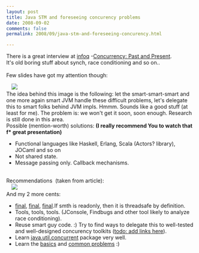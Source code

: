 ```yaml
---
layout: post
title: Java STM and foreseeing concurency problems
date: 2008-09-02
comments: false
permalink: 2008/09/java-stm-and-foreseeing-concurency.html

---
```


There is a great interview at <a href="http://www.infoq.com/">infoq</a> -<a href="http://www.infoq.com/presentations/goetz-concurrency-past-present">Concurrency: Past and Present</a>.<br />It's old boring stuff  about synch, race conditioning and so on..<br /><br />Few slides have got my attention though:<br /><div style="text-align: left;"><div class="separator" style="clear: both; text-align: left;"><a href="http://3.bp.blogspot.com/_Y9XTlNGJRTQ/SL19111karI/AAAAAAAAB68/2r9YaluTqQg/s1600-h/2008-09-02_2053.png" imageanchor="1" style="margin-left: 1em; margin-right: 1em;"><img border="0" src="http://3.bp.blogspot.com/_Y9XTlNGJRTQ/SL19111karI/AAAAAAAAB68/i9nyqMFf8Cg/s320-R/2008-09-02_2053.png" /></a>&nbsp;</div><div class="separator" style="clear: both; text-align: left;">The idea behind this image is the following: let the smart-smart-smart and one more again smart JVM handle these difficult problems, let's delegate this to smart folks behind JVM impls. Hmmm. Sounds like a good stuff (at least for me). The problem is: we won't get it soon, soon enough. Research is still done in this area.&nbsp;</div><div class="separator" style="clear: both; text-align: left;"></div><div class="separator" style="clear: both; text-align: left;">Possible (mention-worth) solutions: <b>(I really recommend You to watch that f* great presentation)</b></div><ul><li>Functional languages like Haskell, Erlang, Scala (Actors? library), JOCaml and so on</li><li>Not shared state.&nbsp;</li><li>Message passing only. Callback mechanisms.</li></ul><br />Recommendations&nbsp; (taken from article):<br /><div class="separator" style="clear: both; text-align: left;"><a href="http://1.bp.blogspot.com/_Y9XTlNGJRTQ/SL1_mykWeJI/AAAAAAAAB7E/fruCVEv7hAw/s1600-h/2008-09-02_2013.png" imageanchor="1" style="margin-left: 1em; margin-right: 1em;"><img border="0" src="http://1.bp.blogspot.com/_Y9XTlNGJRTQ/SL1_mykWeJI/AAAAAAAAB7E/TsikgwvL-6Q/s320-R/2008-09-02_2013.png" /></a>&nbsp;</div><div class="separator" style="clear: both; text-align: left;">And my 2 more cents:</div><ul><li><a href="http://en.wikipedia.org/wiki/Final_%28Java%29">final</a>, <a href="http://en.wikipedia.org/wiki/Final_%28Java%29">final</a>, <a href="http://en.wikipedia.org/wiki/Final_%28Java%29">final</a>.If smth is readonly, then it is threadsafe by definition.&nbsp; </li><li>Tools, tools, tools. (JConsole, Findbugs and other tool likely to analyze race conditioning).</li><li>Reuse smart guy code. :) Try to find ways to delegate this to well-tested and well-designed concurency toolkits (<u>todo: add links here</u>).</li><li>Learn <a href="http://java.sun.com/j2se/1.5.0/docs/api/java/util/concurrent/package-summary.html">java.util.concurrent</a> package very well.</li><li>Learn the <a href="http://en.wikipedia.org/wiki/Semaphore_%28programming%29">basics</a> and <a href="http://en.wikipedia.org/wiki/Semaphore_%28programming%29#See_also">common problems</a> :) <br /></li></ul></div>
